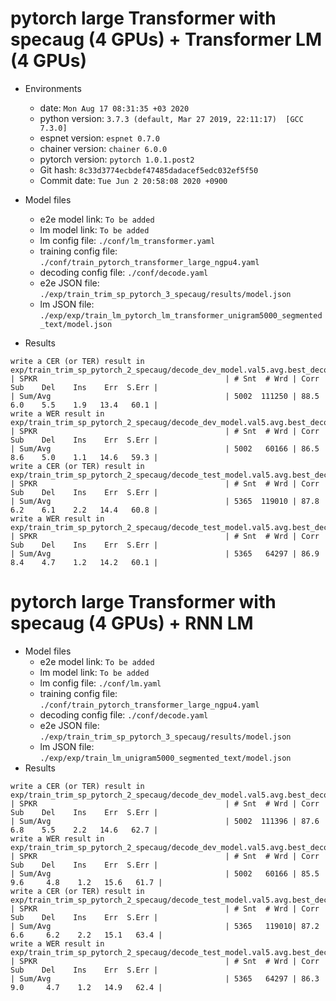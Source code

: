 # pytorch large Transformer with specaug (4 GPUs) + Transformer LM (4 GPUs)

- Environments
  - date: `Mon Aug 17 08:31:35 +03 2020`
  - python version: `3.7.3 (default, Mar 27 2019, 22:11:17)  [GCC 7.3.0]`
  - espnet version: `espnet 0.7.0`
  - chainer version: `chainer 6.0.0`
  - pytorch version: `pytorch 1.0.1.post2`
  - Git hash: `8c33d3774ecbdef47485dadacef5edc032ef5f50`
  - Commit date: `Tue Jun 2 20:58:08 2020 +0900`


- Model files 
    - e2e model link: `To be added`
    - lm model link: `To be added`
    - lm config file: `./conf/lm_transformer.yaml`
    - training config file: `./conf/train_pytorch_transformer_large_ngpu4.yaml`
    - decoding config file: `./conf/decode.yaml`
    - e2e JSON file: `./exp/train_trim_sp_pytorch_3_specaug/results/model.json`
    - lm JSON file: `./exp/exp/train_lm_pytorch_lm_transformer_unigram5000_segmented_text/model.json`
- Results 

```
write a CER (or TER) result in exp/train_trim_sp_pytorch_2_specaug/decode_dev_model.val5.avg.best_decode_lm_transformer/result.txt
| SPKR                                          | # Snt  # Wrd | Corr    Sub    Del    Ins    Err  S.Err |
| Sum/Avg                                       | 5002  111250 | 88.5    6.0    5.5    1.9   13.4   60.1 |
write a WER result in exp/train_trim_sp_pytorch_2_specaug/decode_dev_model.val5.avg.best_decode_lm_transformer/result.wrd.txt
| SPKR                                          | # Snt  # Wrd | Corr    Sub    Del    Ins    Err  S.Err |
| Sum/Avg                                       | 5002   60166 | 86.5    8.6    5.0    1.1   14.6   59.3 |
write a CER (or TER) result in exp/train_trim_sp_pytorch_2_specaug/decode_test_model.val5.avg.best_decode_lm_transformer/result.txt
| SPKR                                          | # Snt  # Wrd | Corr    Sub    Del    Ins    Err  S.Err |
| Sum/Avg                                       | 5365  119010 | 87.8    6.2    6.1    2.2   14.4   60.8 |
write a WER result in exp/train_trim_sp_pytorch_2_specaug/decode_test_model.val5.avg.best_decode_lm_transformer/result.wrd.txt
| SPKR                                          | # Snt  # Wrd | Corr    Sub    Del    Ins    Err  S.Err |
| Sum/Avg                                       | 5365   64297 | 86.9    8.4    4.7    1.2   14.2   60.1 |

```

# pytorch large Transformer with specaug (4 GPUs) + RNN LM 


- Model files 
    - e2e model link: `To be added`
    - lm model link: `To be added`
    - lm config file: `./conf/lm.yaml`
    - training config file: `./conf/train_pytorch_transformer_large_ngpu4.yaml`
    - decoding config file: `./conf/decode.yaml`
    - e2e JSON file: `./exp/train_trim_sp_pytorch_3_specaug/results/model.json`
    - lm JSON file: `./exp/exp/train_lm_unigram5000_segmented_text/model.json`
- Results 

```
write a CER (or TER) result in exp/train_trim_sp_pytorch_2_specaug/decode_dev_model.val5.avg.best_decode_lm_transformer/result.txt
| SPKR                                          | # Snt  # Wrd | Corr    Sub    Del    Ins    Err  S.Err |
| Sum/Avg                                       | 5002  111396 | 87.6    6.8    5.5    2.2   14.6   62.7 |
write a WER result in exp/train_trim_sp_pytorch_2_specaug/decode_dev_model.val5.avg.best_decode_lm_transformer/result.wrd.txt
| SPKR                                          | # Snt  # Wrd | Corr    Sub    Del    Ins    Err  S.Err |
| Sum/Avg                                       | 5002   60166 | 85.5   9.6     4.8    1.2   15.6   61.7 |
write a CER (or TER) result in exp/train_trim_sp_pytorch_2_specaug/decode_test_model.val5.avg.best_decode_lm_transformer/result.txt
| SPKR                                          | # Snt  # Wrd | Corr    Sub    Del    Ins    Err  S.Err |
| Sum/Avg                                       | 5365   119010| 87.2   6.6     6.2    2.2   15.1   63.4 |
write a WER result in exp/train_trim_sp_pytorch_2_specaug/decode_test_model.val5.avg.best_decode_lm_transformer/result.wrd.txt
| SPKR                                          | # Snt  # Wrd | Corr    Sub    Del    Ins    Err  S.Err |
| Sum/Avg                                       | 5365   64297 | 86.3   9.0     4.7    1.2   14.9   62.4 |

```
